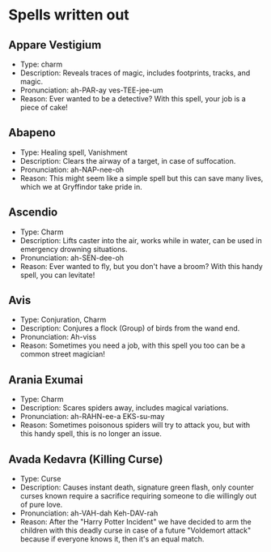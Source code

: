 # Spells written out

## Appare Vestigium
- Type: charm
- Description: Reveals traces of magic, includes footprints, tracks, and magic.
- Pronunciation: ah-PAR-ay ves-TEE-jee-um
- Reason: Ever wanted to be a detective? With this spell, your job is a piece of cake!

## Abapeno
- Type: Healing spell, Vanishment
- Description: Clears the airway of a target, in case of suffocation.
- Pronunciation: ah-NAP-nee-oh
- Reason: This might seem like a simple spell but this can save many lives, which we at Gryffindor take pride in.

## Ascendio
- Type: Charm
- Description: Lifts caster into the air, works while in water, can be used in emergency drowning situations.
- Pronunciation: ah-SEN-dee-oh
- Reason: Ever wanted to fly, but you don't have a broom? With this handy spell, you can levitate!

## Avis
- Type: Conjuration, Charm
- Description: Conjures a flock (Group) of birds from the wand end.
- Pronunciation: Ah-viss
- Reason: Sometimes you need a job, with this spell you too can be a common street magician!

## Arania Exumai
- Type: Charm
- Description: Scares spiders away, includes magical variations.
- Pronunciation: ah-RAHN-ee-a EKS-su-may
- Reason: Sometimes poisonous spiders will try to attack you, but with this handy spell, this is no longer an issue.

## Avada Kedavra (Killing Curse)
- Type: Curse
- Description: Causes instant death, signature green flash, only counter curses known require a sacrifice requiring someone to die willingly out of pure love.
- Pronunciation: ah-VAH-dah Keh-DAV-rah
- Reason: After the "Harry Potter Incident" we have decided to arm the children with this deadly curse in case of a future "Voldemort attack" because if everyone knows it, then it's an equal match.